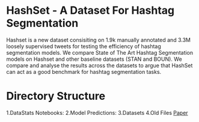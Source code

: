 # HashSet - A Dataset For Hashtag Segmentation
Hashset is a new dataset consisiting on 1.9k manually annotated and 3.3M loosely supervised tweets for testing the efficiency of hashtag segmentation models. We compare State of The Art Hashtag Segmentation models on Hashset and other baseline datasets (STAN and BOUN). We compare and analyse the results across the datasets to argue that HashSet can act as a good benchmark for hashtag segmentation tasks. 
<br>
# Directory Structure
1.DataStats Notebooks:
2.Model Predictions:
3.Datasets
4.Old Files
[Paper](https://arxiv.org/pdf/2201.06741.pdf)
